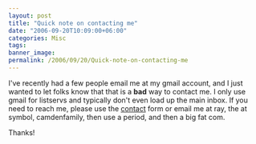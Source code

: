 ```yaml
---
layout: post
title: "Quick note on contacting me"
date: "2006-09-20T10:09:00+06:00"
categories: Misc 
tags: 
banner_image: 
permalink: /2006/09/20/Quick-note-on-contacting-me
---
```


I've recently had a few people email me at my gmail account, and I just wanted to let folks know that that is a <b>bad</b> way to contact me. I only use gmail for listservs and typically don't even load up the main inbox. If you need to reach me, please use the <a href="http://ray.camdenfamily.com/contact.cfm">contact</a> form or email me at ray, the at symbol, camdenfamily, then use a period, and then a big fat com.

Thanks!